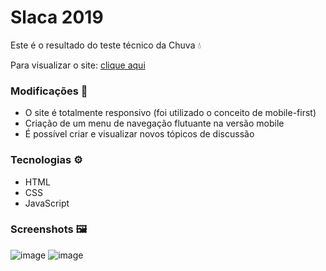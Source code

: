 # Slaca 2019

Este é o resultado do teste técnico da Chuva 💧

Para visualizar o site: <a href="https://henriquecontini.github.io/Slaca2019/">clique aqui</a>

### Modificações 🔧
- O site é totalmente responsivo (foi utilizado o conceito de mobile-first)
- Criação de um menu de navegação flutuante na versão mobile
- É possível criar e visualizar novos tópicos de discussão

### Tecnologias ⚙️
- HTML
- CSS
- JavaScript

### Screenshots 🖼️
![image](https://user-images.githubusercontent.com/81761545/167677140-7bdbda78-31f8-4836-8d22-4bffd0f3170b.png)
![image](https://user-images.githubusercontent.com/81761545/167677238-64ab2efb-3a6e-4aed-8b20-f2b99db6e548.png)
